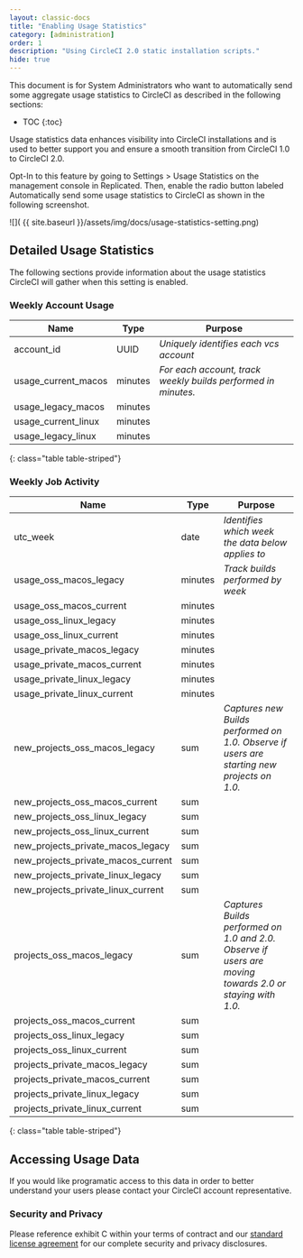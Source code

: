 ```yaml
---
layout: classic-docs
title: "Enabling Usage Statistics"
category: [administration]
order: 1
description: "Using CircleCI 2.0 static installation scripts."
hide: true
---
```


This document is for System Administrators who want to automatically send some aggregate usage statistics to CircleCI as described in the following sections:

* TOC
{:toc}

Usage statistics data enhances visibility into CircleCI installations and is used to better support you and ensure a smooth transition from CircleCI 1.0 to CircleCI 2.0. 

Opt-In to this feature by going to Settings > Usage Statistics on the management console in Replicated. Then, enable the radio button labeled Automatically send some usage statistics to CircleCI as shown in the following screenshot.

![](  {{ site.baseurl }}/assets/img/docs/usage-statistics-setting.png)

## Detailed Usage Statistics

The following sections provide information about the usage statistics CircleCI will gather when this setting is enabled.

### Weekly Account Usage

| **Name** | **Type**  | **Purpose** |
|  ------- | ------ | ------ |
| account_id | UUID	| _Uniquely identifies each vcs account_ | 
| usage_current_macos | minutes | _For each account, track weekly builds performed in minutes._ | 
| usage_legacy_macos | minutes |	 |  
| usage_current_linux | minutes |  | 
| usage_legacy_linux | minutes |  | 
{: class="table table-striped"}

### Weekly Job Activity

| **Name** | **Type**  | **Purpose** |
|  ------- | ------ | ------ |
| utc_week | date | 	_Identifies which week the data below applies to_ | 
| usage_oss_macos_legacy | 	minutes | 	_Track builds performed by week_ | 
| usage_oss_macos_current | 	minutes	  |  | 
| usage_oss_linux_legacy | 	minutes	  |  | 
| usage_oss_linux_current | 	minutes	  |  | 
| usage_private_macos_legacy | 	minutes	  |  | 
| usage_private_macos_current | 	minutes	  |  | 
| usage_private_linux_legacy | 	minutes	  |  | 
| usage_private_linux_current | 	minutes	  |  | 
| new_projects_oss_macos_legacy | 	sum	 | _Captures new Builds performed on 1.0. Observe if users are starting new projects on 1.0._ | 
| new_projects_oss_macos_current | 	sum	  |  | 
| new_projects_oss_linux_legacy | 	sum	  |  | 	 
| new_projects_oss_linux_current | 	sum	  |  | 	 
| new_projects_private_macos_legacy | 	sum	  |  | 	 
| new_projects_private_macos_current | 	sum	  |  |  
| new_projects_private_linux_legacy | 	sum	  |  |  
| new_projects_private_linux_current | 	sum	  |  |  
| projects_oss_macos_legacy | 	sum	  |  _Captures Builds performed on 1.0 and 2.0. Observe if users are moving towards 2.0 or staying with 1.0._ |
| projects_oss_macos_current | 	sum	  |  | 
| projects_oss_linux_legacy	 | 	sum	  |  | 
| projects_oss_linux_current | 	sum	  |  | 
| projects_private_macos_legacy | 	sum	  |  | 
| projects_private_macos_current | 	sum	  |  | 
| projects_private_linux_legacy | 	sum	  |  | 
| projects_private_linux_current | 	sum	  |  | 
{: class="table table-striped"}

## Accessing Usage Data
If you would like programatic access to this data in order to better understand your users please contact your CircleCI account representative.

### Security and Privacy 

Please reference exhibit C within your terms of contract and our [standard license agreement](https://circleci.com/outer/legal/enterprise-license-agreement.pdf) for our complete security and privacy disclosures.
